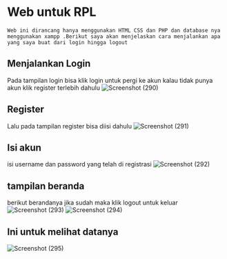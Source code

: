 # Web untuk RPL
`Web ini dirancang hanya menggunakan HTML CSS dan PHP dan database nya menggunakan xampp .Berikut saya akan menjelaskan cara menjalankan apa yang saya buat dari login hingga logout `
## Menjalankan Login
Pada tampilan login bisa klik login untuk pergi ke akun kalau tidak punya akun klik register terlebih dahulu 
![Screenshot (290)](https://github.com/Thoriq150/Web_RPL/assets/115950790/cdff23d4-1e32-4964-ac2c-1999a0f5c64f)
## Register
Lalu pada tampilan register bisa diisi dahulu 
![Screenshot (291)](https://github.com/Thoriq150/Web_RPL/assets/115950790/8fbe3562-7914-4787-8be4-0a7a12071ce7)
## Isi akun
isi username dan password yang telah di registrasi
![Screenshot (292)](https://github.com/Thoriq150/Web_RPL/assets/115950790/c59453c5-3723-4d3d-8f0f-cadbde01ab9f)
## tampilan beranda
berikut berandanya jika sudah maka klik logout untuk keluar
![Screenshot (293)](https://github.com/Thoriq150/Web_RPL/assets/115950790/636153ba-a059-46e2-afd2-d60456c736c7)
![Screenshot (294)](https://github.com/Thoriq150/Web_RPL/assets/115950790/04e4b1fe-5600-49af-838b-f37505316fac)
## Ini untuk melihat datanya
![Screenshot (295)](https://github.com/Thoriq150/Web_RPL/assets/115950790/e97ef1be-c752-4882-acb6-d45810920b15)
